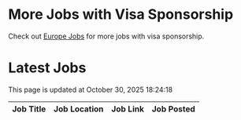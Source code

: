 # More Jobs with Visa Sponsorship

Check out [Europe Jobs](https://github.com/sureshparimi/europejobs#latest-jobs) for more jobs with visa sponsorship.

# Latest Jobs

This page is updated at October 30, 2025 18:24:18

| Job Title | Job Location | Job Link | Job Posted |
| --- | --- | --- | --- |
